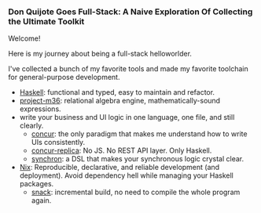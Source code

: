 ### Don Quijote Goes Full-Stack: A Naive Exploration Of Collecting the Ultimate Toolkit

Welcome!

Here is my journey about being a full-stack helloworlder.

I've collected a bunch of my favorite tools and made my favorite toolchain for general-purpose development.

* [Haskell](https://www.haskell.org/): functional and typed, easy to maintain and refactor. 
* [project-m36](https://github.com/agentm/project-m36): relational algebra engine, mathematically-sound expressions.
*  write your business and UI logic in one language, one file, and still clearly.
    * [concur](https://github.com/ajnsit/concur): the only paradigm that makes me understand how to write UIs consistently. 
    * [concur-replica](https://github.com/pkamenarsky/concur-replica): No JS. No REST API layer. Only Haskell. 
    * [synchron](https://github.com/pkamenarsky/synchron): a DSL that makes your synchronous logic crystal clear. 
* [Nix](https://nixos.org/): Reproducible, declarative, and reliable development (and deployment). Avoid dependency hell while managing your Haskell packages.
  * [snack](https://github.com/nmattia/snack): incremental build, no need to compile the whole program again.
